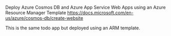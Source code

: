 Deploy Azure Cosmos DB and Azure App Service Web Apps using an Azure Resource Manager Template
https://docs.microsoft.com/en-us/azure/cosmos-db/create-website

This is the same todo app but deployed using an ARM template.
